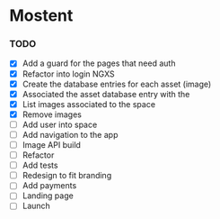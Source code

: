 # Mostent

### TODO

-   [x] Add a guard for the pages that need auth
-   [x] Refactor into login NGXS
-   [x] Create the database entries for each asset (image)
-   [x] Associated the asset database entry with the
-   [x] List images associated to the space
-   [x] Remove images
-   [ ] Add user into space
-   [ ] Add navigation to the app
-   [ ] Image API build
-   [ ] Refactor
-   [ ] Add tests
-   [ ] Redesign to fit branding
-   [ ] Add payments
-   [ ] Landing page
-   [ ] Launch
